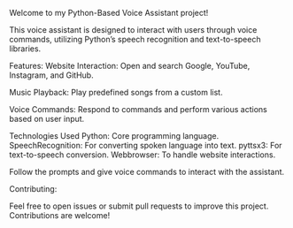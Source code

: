 
Welcome to my Python-Based Voice Assistant project!

This voice assistant is designed to interact with users through voice commands, utilizing Python’s speech recognition and text-to-speech libraries.

Features:
Website Interaction: Open and search Google, YouTube, Instagram, and GitHub.

Music Playback: Play predefined songs from a custom list.

Voice Commands: Respond to commands and perform various actions based on user input.

Technologies Used
Python: Core programming language.
SpeechRecognition: For converting spoken language into text.
pyttsx3: For text-to-speech conversion.
Webbrowser: To handle website interactions.


Follow the prompts and give voice commands to interact with the assistant.

Contributing:

Feel free to open issues or submit pull requests to improve this project. Contributions are welcome!
